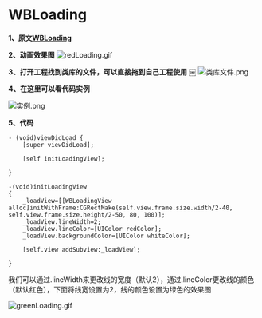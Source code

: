 # WBLoading

**1、原文[WBLoading](http://www.jianshu.com/p/761fc1c12ace)**

**2、动画效果图**
![redLoading.gif](http://upload-images.jianshu.io/upload_images/1728983-a3f7cab8ce06d9f8.gif?imageMogr2/auto-orient/strip)

**3、打开工程找到类库的文件，可以直接拖到自己工程使用**
￼
![类库文件.png](http://upload-images.jianshu.io/upload_images/1728983-189e82218c14c083.png?imageMogr2/auto-orient/strip%7CimageView2/2/w/1240)

**4、在这里可以看代码实例**

![实例.png](http://upload-images.jianshu.io/upload_images/1728983-e32b4e4d5735679a.png?imageMogr2/auto-orient/strip%7CimageView2/2/w/1240)

**5、代码**

```
- (void)viewDidLoad {
    [super viewDidLoad];
    
    [self initLoadingView];
    
}
```
```
-(void)initLoadingView
{
    _loadView=[[WBLoadingView alloc]initWithFrame:CGRectMake(self.view.frame.size.width/2-40, self.view.frame.size.height/2-50, 80, 100)];
    _loadView.lineWidth=2;
    _loadView.lineColor=[UIColor redColor];
    _loadView.backgroundColor=[UIColor whiteColor];
    
    [self.view addSubview:_loadView];
    
}
```
我们可以通过.lineWidth来更改线的宽度（默认2），通过.lineColor更改线的颜色（默认红色），下面将线宽设置为2，线的颜色设置为绿色的效果图

![greenLoading.gif](http://upload-images.jianshu.io/upload_images/1728983-88752e3c1495c7d8.gif?imageMogr2/auto-orient/strip)
